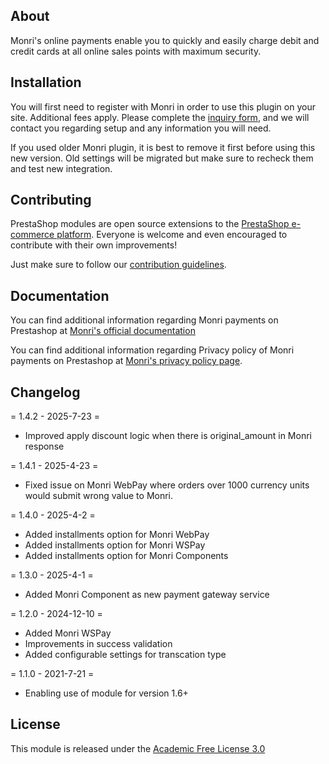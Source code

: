 ## About

Monri's online payments enable you to quickly and easily charge debit and credit cards at all online sales points with maximum security.

## Installation

You will first need to register with Monri in order to use this plugin on your site. Additional fees apply.
Please complete the [inquiry form](https://monri.com/contact/), and we will contact you regarding setup and any information you will need.

If you used older Monri plugin, it is best to remove it first before using this new version.
Old settings will be migrated but make sure to recheck them and test new integration.

## Contributing

PrestaShop modules are open source extensions to the [PrestaShop e-commerce platform][prestashop]. Everyone is welcome and even encouraged to contribute with their own improvements!

Just make sure to follow our [contribution guidelines][contribution-guidelines].


## Documentation

You can find additional information regarding Monri payments on Prestashop at
[Monri's official documentation](https://ipg.monri.com/en/documentation/ecomm-plugins-prestashop)

You can find additional information regarding Privacy policy of Monri payments on Prestashop at
[Monri's privacy policy page](https://ipg.monri.com/en/privacy-policy).

## Changelog

= 1.4.2 - 2025-7-23 =
* Improved apply discount logic when there is original_amount in Monri response

= 1.4.1 - 2025-4-23 =
* Fixed issue on Monri WebPay where orders over 1000 currency units would submit wrong value to Monri.
  
= 1.4.0 - 2025-4-2 =
* Added installments option for Monri WebPay
* Added installments option for Monri WSPay
* Added installments option for Monri Components

= 1.3.0 - 2025-4-1 =
* Added Monri Component as new payment gateway service

= 1.2.0 - 2024-12-10 =
* Added Monri WSPay 
* Improvements in success validation
* Added configurable settings for transcation type

= 1.1.0 - 2021-7-21 =
* Enabling use of module for version 1.6+


## License

This module is released under the [Academic Free License 3.0][AFL-3.0] 

[documentation]: https://devdocs.prestashop.com/1.7/modules/
[prestashop]: https://www.prestashop.com/
[contribution-guidelines]: https://devdocs.prestashop.com/1.7/contribute/contribution-guidelines/project-modules/
[AFL-3.0]: https://opensource.org/licenses/AFL-3.0
